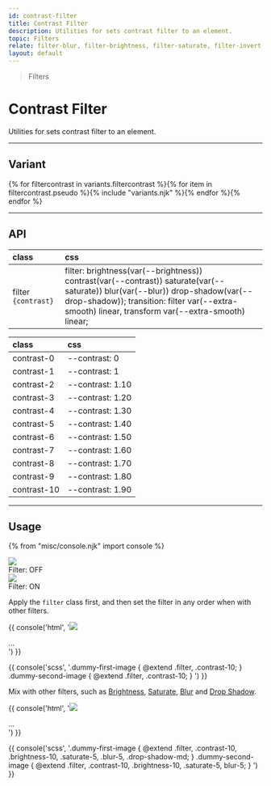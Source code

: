 ```yaml
---
id: contrast-filter
title: Contrast Filter
description: Utilities for sets contrast filter to an element.
topic: Filters
relate: filter-blur, filter-brightness, filter-saturate, filter-invert, filter-drop-shadow, filter-smooth
layout: default
---
```


> Filters

# Contrast Filter

Utilities for sets contrast filter to an element.

---

## Variant

<div class="flex flex-gap-2 flex-wrap justify-start items-center">{% for filtercontrast in variants.filtercontrast %}{% for item in filtercontrast.pseudo %}{% include "variants.njk" %}{% endfor %}{% endfor %}</div>

---

## API

| <span class="padding-x-3 padding-y-1 text-white bg-shade-granite-5 font-semibold curve-border-md">class</span> | <span class="padding-x-3 padding-y-1 text-white bg-shade-granite-5 font-semibold curve-border-md">css</span> |
|:--|:--|
| filter `{contrast}` | filter: brightness(var(--brightness)) contrast(var(--contrast)) saturate(var(--saturate)) blur(var(--blur)) drop-shadow(var(--drop-shadow)); transition: filter var(--extra-smooth) linear, transform var(--extra-smooth) linear; |

| <span class="padding-x-3 padding-y-1 text-white bg-shade-granite-5 font-semibold curve-border-md">class</span> | <span class="padding-x-3 padding-y-1 text-white bg-shade-granite-5 font-semibold curve-border-md">css</span> |
|:--|:--|
| contrast-0 | --contrast: 0 |
| contrast-1 | --contrast: 1 |
| contrast-2 | --contrast: 1.10 |
| contrast-3 | --contrast: 1.20 |
| contrast-4 | --contrast: 1.30 |
| contrast-5 | --contrast: 1.40 |
| contrast-6 | --contrast: 1.50 |
| contrast-7 | --contrast: 1.60 |
| contrast-8 | --contrast: 1.70 |
| contrast-9 | --contrast: 1.80 |
| contrast-10 | --contrast: 1.90 |

---

## Usage

{% from "misc/console.njk" import console %}

<div class="margin-y-2 margin-x-auto flex">
  <div class="padding-2 max-width-sm">
    <img
      class="width-56 height-48 object-cover object-center overflow-hidden curve-border-lg shadow"
      src="https://picsum.photos/500?=2"
    >
    <div class="padding-t-2 text-sm text-center">
      Filter: OFF
    </div>
  </div>
  <div class="padding-2 max-width-sm">
    <img
      class="filter contrast-10 width-56 height-48 object-cover object-center overflow-hidden curve-border-lg shadow"
      src="https://picsum.photos/500?=2"
    >
    <div class="padding-t-2 text-sm text-center">
      Filter: ON
    </div>
  </div>
</div>

Apply the `filter` class first, and then set the filter in any order when with other filters.

{{ console('html',
'<img class="filter contrast-10 ..." src="...">
<div class="filter contrast-10 ..." style="background-image:url(...)"> ... </div>
') }}

{{ console('scss',
'.dummy-first-image {
    @extend
      .filter,
      .contrast-10;
}
.dummy-second-image {
    @extend
      .filter,
      .contrast-10;
}
') }}

Mix with other filters, such as [Brightness](/filter-brightness/), [Saturate](/filter-saturate/), [Blur](/filter-blur/) and [Drop Shadow](/filter-drop-shadow/).

{{ console('html',
'<img class="filter contrast-10 brightness-10 saturate-5 blur-5 drop-shadow-md ..." src="...">
<div class="filter contrast-10 brightness-10 saturate-5 blur-5 ..." style="background-image:url(...)"> ... </div>
') }}

{{ console('scss',
'.dummy-first-image {
    @extend
      .filter,
      .contrast-10,
      .brightness-10,
      .saturate-5,
      .blur-5,
      .drop-shadow-md;
}
.dummy-second-image {
    @extend
      .filter,
      .contrast-10,
      .brightness-10,
      .saturate-5,
      blur-5;
}
') }}